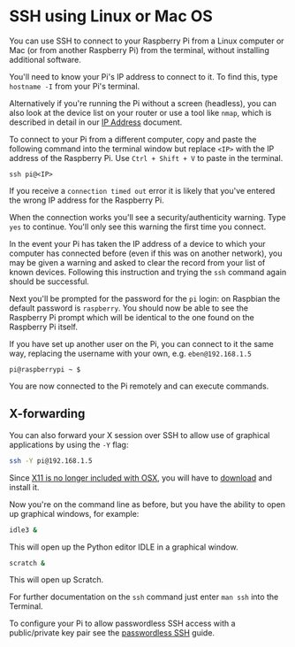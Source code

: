 # SSH using Linux or Mac OS

You can use SSH to connect to your Raspberry Pi from a Linux computer or Mac (or from another Raspberry Pi) from the terminal, without installing additional software.

You'll need to know your Pi's IP address to connect to it. To find this, type `hostname -I` from your Pi's terminal.

Alternatively if you're running the Pi without a screen (headless), you can also look at the device list on your router or use a tool like `nmap`, which is described in detail in our [IP Address](../ip-address.md) document.

To connect to your Pi from a different computer, copy and paste the following command into the terminal window but replace `<IP>` with the IP address of the Raspberry Pi. Use `Ctrl + Shift + V` to paste in the terminal.

```
ssh pi@<IP>
```

If you receive a `connection timed out` error it is likely that you've entered the wrong IP address for the Raspberry Pi.

When the connection works you'll see a security/authenticity warning. Type `yes` to continue. You'll only see this warning the first time you connect.

In the event your Pi has taken the IP address of a device to which your computer has connected before (even if this was on another network), you may be given a warning and asked to clear the record from your list of known devices. Following this instruction and trying the `ssh` command again should be successful.

Next you'll be prompted for the password for the `pi` login: on Raspbian the default password is `raspberry`. You should now be able to see the Raspberry Pi prompt which will be identical to the one found on the Raspberry Pi itself.

If you have set up another user on the Pi, you can connect to it the same way, replacing the username with your own, e.g. `eben@192.168.1.5`

```
pi@raspberrypi ~ $
```

You are now connected to the Pi remotely and can execute commands.

## X-forwarding

You can also forward your X session over SSH to allow use of graphical applications by using the `-Y` flag:

```bash
ssh -Y pi@192.168.1.5
```

Since [X11 is no longer included with OSX](https://support.apple.com/en-gb/HT201341), you will have to [download](https://www.xquartz.org/) and install it.

Now you're on the command line as before, but you have the ability to open up graphical windows, for example:

```bash
idle3 &
```

This will open up the Python editor IDLE in a graphical window.

```bash
scratch &
```

This will open up Scratch.

For further documentation on the `ssh` command just enter `man ssh` into the Terminal.

To configure your Pi to allow passwordless SSH access with a public/private key pair see the [passwordless SSH](passwordless.md) guide.
